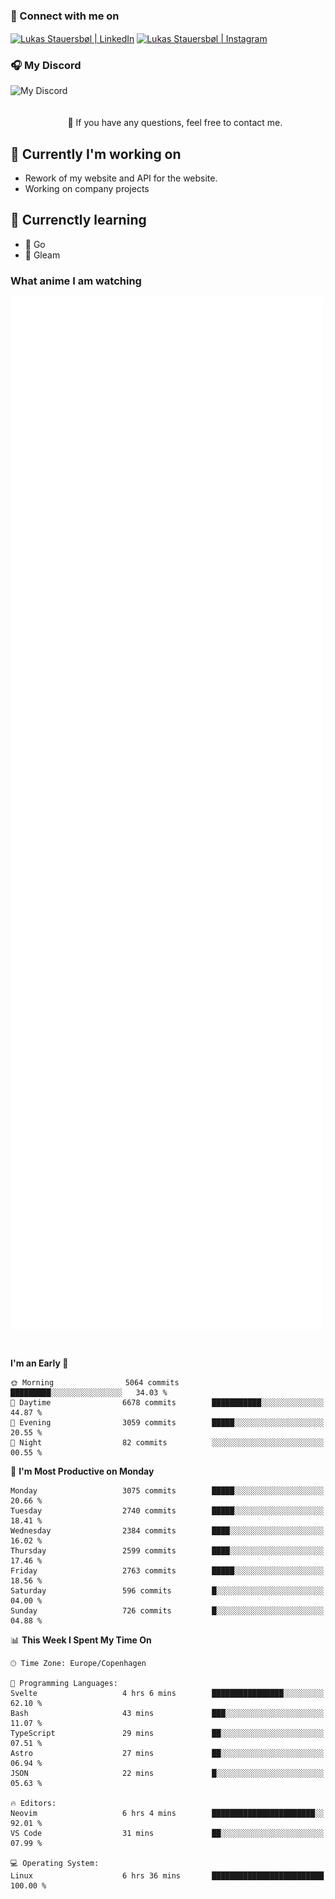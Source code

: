 ### 🔗 Connect with me on
<a href="https://www.instagram.com/lukas_stauersbol" target="_blank"><img align="center" src="https://raw.githubusercontent.com/stauersbol/stauersbol/main/images/instagram.svg" alt="Lukas Stauersbøl | LinkedIn" width="30px"/></a>
<a href="https://www.linkedin.com/in/lukas-stauersbol/" target="_blank"><img align="center" src="https://raw.githubusercontent.com/stauersbol/stauersbol/main/images/linkedin.svg" alt="Lukas Stauersbøl | Instagram" width="30px"/></a>

<p align="center">
 <h3>🎧 My Discord</h3>
 <img align="left" height="55px" src="https://discord.c99.nl/widget/theme-2/147806323323568128.png" alt="My Discord" />
</p>

<br/>
<br/>
<br/>
💬 If you have any questions, feel free to contact me.

## 🔭 Currently I'm working on
- Rework of my website and API for the website.
- Working on company projects
 
## 🌱 Currenctly learning
- 💙 Go
- 💜 Gleam

### What anime I am watching
<a href="https://anilist.co/user/slashiy/" align="center"><img align="center" width="500px" src="metrics.plugin.personal.anilist.svg" /></a>

<br/>

<!--START_SECTION:waka-->
**I'm an Early 🐤** 

```text
🌞 Morning                5064 commits        █████████░░░░░░░░░░░░░░░░   34.03 % 
🌆 Daytime                6678 commits        ███████████░░░░░░░░░░░░░░   44.87 % 
🌃 Evening                3059 commits        █████░░░░░░░░░░░░░░░░░░░░   20.55 % 
🌙 Night                  82 commits          ░░░░░░░░░░░░░░░░░░░░░░░░░   00.55 % 
```
📅 **I'm Most Productive on Monday** 

```text
Monday                   3075 commits        █████░░░░░░░░░░░░░░░░░░░░   20.66 % 
Tuesday                  2740 commits        █████░░░░░░░░░░░░░░░░░░░░   18.41 % 
Wednesday                2384 commits        ████░░░░░░░░░░░░░░░░░░░░░   16.02 % 
Thursday                 2599 commits        ████░░░░░░░░░░░░░░░░░░░░░   17.46 % 
Friday                   2763 commits        █████░░░░░░░░░░░░░░░░░░░░   18.56 % 
Saturday                 596 commits         █░░░░░░░░░░░░░░░░░░░░░░░░   04.00 % 
Sunday                   726 commits         █░░░░░░░░░░░░░░░░░░░░░░░░   04.88 % 
```


📊 **This Week I Spent My Time On** 

```text
🕑︎ Time Zone: Europe/Copenhagen

💬 Programming Languages: 
Svelte                   4 hrs 6 mins        ████████████████░░░░░░░░░   62.10 % 
Bash                     43 mins             ███░░░░░░░░░░░░░░░░░░░░░░   11.07 % 
TypeScript               29 mins             ██░░░░░░░░░░░░░░░░░░░░░░░   07.51 % 
Astro                    27 mins             ██░░░░░░░░░░░░░░░░░░░░░░░   06.94 % 
JSON                     22 mins             █░░░░░░░░░░░░░░░░░░░░░░░░   05.63 % 

🔥 Editors: 
Neovim                   6 hrs 4 mins        ███████████████████████░░   92.01 % 
VS Code                  31 mins             ██░░░░░░░░░░░░░░░░░░░░░░░   07.99 % 

💻 Operating System: 
Linux                    6 hrs 36 mins       █████████████████████████   100.00 % 
```


<!--END_SECTION:waka-->
